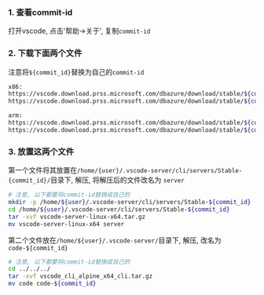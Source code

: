 ### 1. 查看commit-id

打开vscode, 点击'帮助->关于', 复制`commit-id`

### 2. 下载下面两个文件 

注意将`${commit_id}`替换为自己的`commit-id`

```bash
x86:
https://vscode.download.prss.microsoft.com/dbazure/download/stable/${commit_id}/vscode-server-linux-x64.tar.gz
https://vscode.download.prss.microsoft.com/dbazure/download/stable/${commit_id}/vscode_cli_alpine_x64_cli.tar.gz

arm:
https://vscode.download.prss.microsoft.com/dbazure/download/stable/${commit_id}/vscode-server-linux-arm64.tar.gz
https://vscode.download.prss.microsoft.com/dbazure/download/stable/${commit_id}/vscode_cli_alpine_arm64_cli.tar.gz
```

### 3. 放置这两个文件

第一个文件将其放置在`/home/{user}/.vscode-server/cli/servers/Stable-{commit_id}/`目录下, 解压, 将解压后的文件改名为 `server`

```bash
# 注意, 以下都要将commit-id替换成自己的
mkdir -p /home/${user}/.vscode-server/cli/servers/Stable-${commit_id}
cd /home/${user}/.vscode-server/cli/servers/Stable-${commit_id}
tar -xvf vscode-server-linux-x64.tar.gz
mv vscode-server-linux-x64 server
```

第二个文件放在`/home/${user}/.vscode-server/`目录下, 解压, 改名为 `code-${commit_id}`

```bash
# 注意, 以下都要将commit-id替换成自己的
cd ../../../
tar -xvf vscode_cli_alpine_x64_cli.tar.gz
mv code code-${commit_id}
```

